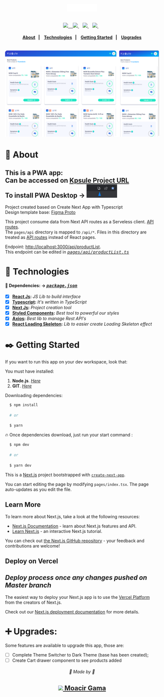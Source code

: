 <h1 align=center>
  <img src="public/images/logo-icon.svg" width=100  />
</h1>

<div align="center" style="margin-top: 30px;">  
    <a href="https://pt-br.reactjs.org/docs/getting-started.html" target="_blank"  rel="noopener noreferrer">
        <img src="https://img.shields.io/badge/react-%2320232a.svg?style=for-the-badge&logo=react&logoColor=%2361DAFB" height="26" 
    </a> &nbsp;&nbsp;
    <a href="https://nextjs.org/docs/getting-started" target="_blank"  rel="noopener noreferrer" >
        <img src="https://img.shields.io/badge/Next-black?style=for-the-badge&logo=next.js&logoColor=white" height="25"/>
    </a>&nbsp;&nbsp;
     <a href="https://www.typescriptlang.org/" target="_blank"  rel="noopener noreferrer" >
        <img src="https://img.shields.io/badge/typescript-%23007ACC.svg?style=for-the-badge&logo=typescript&logoColor=white" height="25"/>
    </a>&nbsp;&nbsp;
     <a href="https://styled-components.com/" target="_blank"  rel="noopener noreferrer" >
        <img src="https://img.shields.io/badge/styled--components-DB7093?style=for-the-badge&logo=styled-components&logoColor=white" height="25"/>
    </a>&nbsp;&nbsp;
</div>

<h4 align=center>
  <a href="#notebook-about">About</a>&nbsp;&nbsp;&nbsp;|&nbsp;&nbsp;&nbsp;
  <a href="#hammer-technologies">Technologies</a>&nbsp;&nbsp;&nbsp;|&nbsp;&nbsp;&nbsp;
  <a href="#black_nib-getting-started">Getting Started</a>&nbsp;&nbsp;&nbsp;|&nbsp;&nbsp;&nbsp;
  <a href="#heavy_plus_sign-upgrades">Upgrades</a>
</h4>

<br>
<img src="public/images/desktop-version.png" />

# :notebook: About

<h2>
  This is a PWA app: </br>
  Can be accessed on <a href="https://kpsule-project-aa69.vercel.app/">Kpsule Project URL</a> </br>
  To install PWA Desktop -> <img src="public/images/pwa-shortcut.jpg" width=100 />
</h2>



Project created based on Create Next App with Typescript </br>
Design template base: [Figma Proto](https://www.figma.com/file/tAcUO4he80CxDqN032yaxz/Frontend-Test?node-id=0%3A1)

This project consume data from Next API routes as a Serveless client. [API routes](https://nextjs.org/docs/api-routes/introduction). </br>
The `pages/api` directory is mapped to `/api/*`. Files in this directory are treated as [API routes](https://nextjs.org/docs/api-routes/introduction) instead of React pages.

Endpoint: [http://localhost:3000/api/productList](http://localhost:3000/api/productList). </br>
This endpoint can be edited in <i><kbd> [pages/api/productList.ts](./src/pages/api/productList.ts) </kbd></i>

# :hammer: Technologies

#### 📃 Dependencies: -> <i><kbd> [package.json](./package.json) </kbd></i>

- [x] <b>[React Js](https://reactjs.org/):</b> <i>JS Lib to build interface</i>
- [x] <b>[Typescript](https://www.typescriptlang.org/):</b> <i>It's written in TypeScript</i>
- [x] <b>[Next Js](https://nextjs.org/docs/getting-started):</b> <i>Project creation tool </i>
- [x] <b>[Styled Components](https://styled-components.com/):</b> <i>Best tool to powerful our styles</i>
- [x] <b>[Axios](https://axios-http.com/docs/intro):</b> <i>Best lib to manage Rest API's </i>
- [x] <b>[React Loading Skeleton](https://www.npmjs.com/package/react-loading-skeleton):</b> <i>Lib to easier create Loading Skeleton effect </i>

# :black_nib: Getting Started

If you want to run this app on your dev workspace, look that:

You must have installed:

1. **Node.js**. <i>[Here](https://nodejs.org/en/)</i>
2. **GIT**. <i>[Here](https://git-scm.com)</i>

Downloading dependencies:

```bash
  $ npm install

  # or

  $ yarn
```

:fire: Once dependencies download, just run your start command :

```bash
  $ npm dev

  # or

  $ yarn dev
```

This is a [Next.js](https://nextjs.org/) project bootstrapped with [`create-next-app`](https://github.com/vercel/next.js/tree/canary/packages/create-next-app).

You can start editing the page by modifying `pages/index.tsx`. The page auto-updates as you edit the file.

## Learn More

To learn more about Next.js, take a look at the following resources:

- [Next.js Documentation](https://nextjs.org/docs) - learn about Next.js features and API.
- [Learn Next.js](https://nextjs.org/learn) - an interactive Next.js tutorial.

You can check out [the Next.js GitHub repository](https://github.com/vercel/next.js/) - your feedback and contributions are welcome!

## Deploy on Vercel
## *Deploy process once any changes pushed on Master branch*

The easiest way to deploy your Next.js app is to use the [Vercel Platform](https://vercel.com/new?utm_medium=default-template&filter=next.js&utm_source=create-next-app&utm_campaign=create-next-app-readme) from the creators of Next.js.

Check out our [Next.js deployment documentation](https://nextjs.org/docs/deployment) for more details.


# :heavy_plus_sign: Upgrades:

Some features are available to upgrade this app, those are:

- [ ] Complete Theme Switcher to Dark Theme (base has been created);
- [ ] Create Cart drawer component to see products added

<p align=center> 
  <h6 align=center>💙 Made by 💙</h6> 
  <h2 align=center>
  <a href="https://www.linkedin.com/in/gama-leal">  
    <img src="https://img.shields.io/badge/linkedin-%230077B5.svg?style=for-the-badge&logo=linkedin&logoColor=white" width=70>
    Moacir Gama
  </a>
  </h2>
</p>
